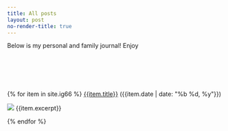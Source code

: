 ```yaml
---
title: All posts
layout: post
no-render-title: true
---
```


Below is my personal and family journal! Enjoy

<!-- Todo, figure out how to order by date -->
<br/>
<br/>
<br/>
<br/>

{% for item in site.ig66 %}
[{{item.title}}]({{item.url}}) ({{item.date | date: "%b %d, %y"}})

![](https://github.com/idvorkin/blob/raw/master/ig66/{{item.week}}/montage.jpeg)
{{item.excerpt}}

{% endfor %}
